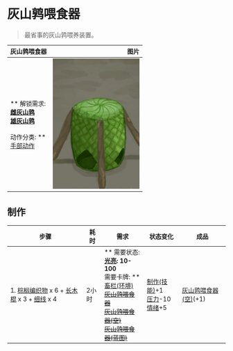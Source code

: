 # 灰山鹑喂食器  
> 最省事的灰山鹑喂养装置。  
  
  灰山鹑喂食器  |   图片   
 ----  |  ----:   
 ** 解锁需求: **<br>[雌灰山鹑](PartridgeFemaleEnclosure.md)<br>[雄灰山鹑](PartridgeMaleEnclosure.md)<br><br>** 动作分类: **<br>[手部动作](HandAction.md)  |  <img decoding="async" src="Sprite/Feeder.png" href="a.md" style="max-width:300px;max-height:300px;">   
  
## 制作  
步骤  |  耗时  |  需求  |  状态变化  |  成品  
----  |  ----  |  ----  |  ----  |  ----  
1. [棕榈编织物](WeavePalm.md) x 6 + [长木棍](StickLong.md) x 3 + [细线](CordFiber.md) x 4  |  2小时  |  ** 需要状态: **<br>[光亮](Light.md): 10-100<br>** 需要卡牌: **<br>[畜栏(环境)](Env_Enclosure.md)<br>~~[灰山鹑喂食器](PartridgeFeeder.md)~~<br>~~[灰山鹑喂食器(空)](PartridgeFeederEmpty.md)~~<br>~~[灰山鹑喂食器(蓝图)](Bp_PartridgeFeeder.md)~~  |  [制作(技能)](Skill_Crafting.md)+1<br>[压力](Stress.md)-10<br>[情绪](Morale.md)+5  |  [灰山鹑喂食器(空)](PartridgeFeederEmpty.md)(+1)  


<script>document.title="灰山鹑喂食器 - 卡牌生存百科 Card Survival Wiki";</script>